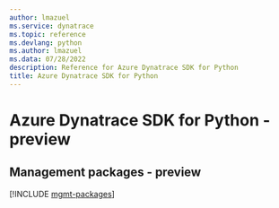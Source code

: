 ```yaml
---
author: lmazuel
ms.service: dynatrace
ms.topic: reference
ms.devlang: python
ms.author: lmazuel
ms.data: 07/28/2022
description: Reference for Azure Dynatrace SDK for Python
title: Azure Dynatrace SDK for Python
---
```

# Azure Dynatrace SDK for Python - preview

## Management packages - preview
[!INCLUDE [mgmt-packages](dynatrace-mgmt-index.md)]